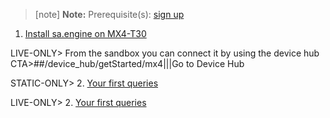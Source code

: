 > [note]  **Note:** Prerequisite(s): [sign up](/docs/usermd/getting-started/sign-up.md) 

1. [Install sa.engine on MX4-T30](/docs/usermd/getting-started/mx4/install.md)

LIVE-ONLY> 
From the sandbox you can connect it by using the device hub
CTA>##/device_hub/getStarted/mx4|||Go to Device Hub


STATIC-ONLY> 
2.  [Your first queries](http://docs.streamanalyze.com/current/index.html#md_tutorial_README_html)


LIVE-ONLY> 
2.  [Your first queries](/docs/md/tutorial/README.md)
